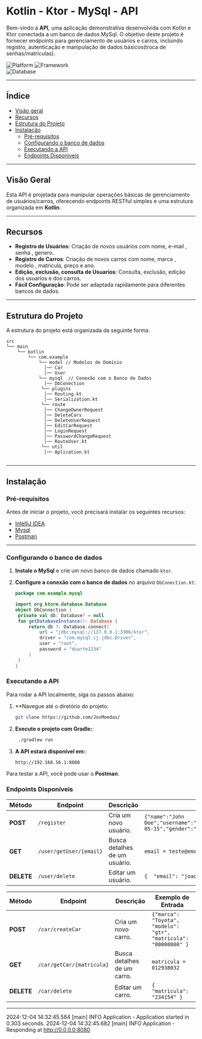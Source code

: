 # Kotlin - Ktor - MySql - API

Bem-vindo à **API**, uma aplicação demonstrativa desenvolvida com Kotlin e Ktor  conectada a um banco de dados MySql. O objetivo deste projeto é fornecer endpoints para gerenciamento de usuários e carros, incluindo registro, autenticação e manipulação de dados básicos(troca de senhas/matriculas).

![Platform](https://img.shields.io/badge/platform-Kotlin-blue.svg)
![Framework](https://img.shields.io/badge/framework-Ktor-blue.svg)  
![Database](https://img.shields.io/badge/database-MySql-blue.svg)  

---

## **Índice**

- [Visão geral](#visão-geral)
- [Recursos](#recursos)
- [Estrutura do Projeto](#estrutura-do-projeto)
- [Instalação](#instalação)
  - [Pré-requisitos](#pré-requisitos)
  - [Configurando o banco de dados](#configurando-o-banco-de-dados)
  - [Executando a API](#executando-a-api)
  - [Endpoints Disponíveis](#endpoints-disponíveis)
---

## **Visão Geral**

Esta API é projetada para manipular operações básicas de gerenciamento de usuários/carros, oferecendo endpoints RESTful simples e uma estrutura organizada em **Kotlin**.

---

## **Recursos**

- **Registro de Usuários**: Criação de novos usuários com nome, e-mail , senha , genero.
- **Registro de Carros**: Criação de novos carros com nome, marca , modelo , matricula, preço e ano.
- **Edição, exclusão, consulta de Usuarios**: Consulta, exclusão, edição dos usuarios e dos carros.
- **Fácil Configuração**: Pode ser adaptada rapidamente para diferentes bancos de dados.

---


## **Estrutura do Projeto**

A estrutura do projeto está organizada da seguinte forma:

```plaintext
src
└── main
    └── kotlin
        └── com.example
            └── model // Modelos de Domínio
              │── Car
              │── User
            └── mysql  // Conexão com o Banco de Dados
              │── DbConection
             └── plugins
              │── Routing.kt
              │── Serialization.kt
             └── route
              │── ChangeOwnerRequest
              │── DeleteCars
              │── DeleteUserRequest
              │── EditCarRequest
              │── LoginRequest
              │── PasswordChangeRequest
              │── RouteUser.kt
             └── util
              │── Aplication.kt


```

---

## **Instalação**

### **Pré-requisitos**

Antes de iniciar o projeto, você precisará instalar os seguintes recursos:

- [IntelliJ IDEA](https://www.jetbrains.com/idea/)
- [Mysql](https://www.mysql.org/download/)
- [Postman](https://postman.org/install/)

---

### **Configurando o banco de dados**

1. **Instale o MySql** e crie um novo banco de dados chamado `ktor`.

2. **Configure a conexão com o banco de dados** no arquivo `DbConection.kt`:

   ```kotlin
   package com.example.mysql
   
   import org.ktorm.database.Database
   object DbConnection {
    private val db: Database? = null
    fun getDatabaseInstance(): Database {
        return db ?: Database.connect(
            url = "jdbc:mysql://127.0.0.1:3306/ktor",
            driver = "com.mysql.cj.jdbc.Driver",
            user = "root",
            password = "duarte1234"
        )
    }
   }


### Executando a API

Para rodar a API localmente, siga os passos abaixo:

1. **Navegue até o diretório do projeto:
     ```bash
     git clone https://github.com/JovMoedas/

2. **Execute o projeto com Gradle:**:
    ```bash
     ./gradlew run

3. **A API estará disponível em:**:
     ```bash
     http://192.168.56.1:8080

Para testar a API, você pode usar o **Postman**.

### Endpoints Disponíveis

| **Método** | **Endpoint**       | **Descrição**                    | **Exemplo de Entrada**                                                                 |
|------------|--------------------|----------------------------------|--------------------------------------------------------------------------------------|
| **POST**   | `/register`  | Cria um novo usuário.            | `{"name":"John Doe","username":"john_doe","password":"password123","dob":"1990-05-15","gender":"Male"}`                 |
| **GET**    | `/user/getUser/{email}`      | Busca detalhes de um usuário.    | `email = teste@email.com`                                                                             |
| **DELETE**    | `/user/delete`  | Editar um usuário.            | `{  "email": "joao@email.com" }`                 |


| **Método** | **Endpoint**       | **Descrição**                    | **Exemplo de Entrada**                                                                 |
|------------|--------------------|----------------------------------|--------------------------------------------------------------------------------------|
| **POST**   | `/car/createCar`  | Cria um novo carro.            | `{"marca": "Toyota", "modelo": "gtr", "matricula": "00000000" }`                 |
| **GET**    | `/car/getCar/{matricula}`      | Busca detalhes de um carro.    | `matricula = 012938032`                                                                             |
| **DELETE**    | `/car/delete`  | Editar um carro.            | `{  "matricula": "234154" }`                 |

---
2024-12-04 14:32:45.584 [main] INFO  Application - Application started in 0.303 seconds.
2024-12-04 14:32:45.682 [main] INFO  Application - Responding at http://0.0.0.0:8080
```


